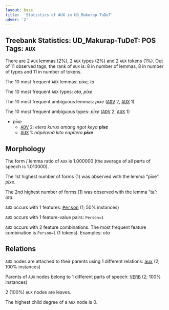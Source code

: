 ```yaml
---
layout: base
title:  'Statistics of AUX in UD_Makurap-TuDeT'
udver: '2'
---
```


## Treebank Statistics: UD_Makurap-TuDeT: POS Tags: `AUX`

There are 2 `AUX` lemmas (2%), 2 `AUX` types (2%) and 2 `AUX` tokens (1%).
Out of 11 observed tags, the rank of `AUX` is: 8 in number of lemmas, 8 in number of types and 11 in number of tokens.

The 10 most frequent `AUX` lemmas: <em>pīxe, ta</em>

The 10 most frequent `AUX` types:  <em>ota, pīxe</em>

The 10 most frequent ambiguous lemmas: <em>pīxe</em> (<tt><a href="mpu_tudet-pos-ADV.html">ADV</a></tt> 2, <tt><a href="mpu_tudet-pos-AUX.html">AUX</a></tt> 1)

The 10 most frequent ambiguous types:  <em>pīxe</em> (<tt><a href="mpu_tudet-pos-ADV.html">ADV</a></tt> 2, <tt><a href="mpu_tudet-pos-AUX.html">AUX</a></tt> 1)


* <em>pīxe</em>
  * <tt><a href="mpu_tudet-pos-ADV.html">ADV</a></tt> 2: <em>etera kurux amang ngot keya <b>pīxe</b></em>
  * <tt><a href="mpu_tudet-pos-AUX.html">AUX</a></tt> 1: <em>nãpẽrenã kito eapītera <b>pīxe</b></em>

## Morphology

The form / lemma ratio of `AUX` is 1.000000 (the average of all parts of speech is 1.010000).

The 1st highest number of forms (1) was observed with the lemma “pīxe”: <em>pīxe</em>.

The 2nd highest number of forms (1) was observed with the lemma “ta”: <em>ota</em>.

`AUX` occurs with 1 features: <tt><a href="mpu_tudet-feat-Person.html">Person</a></tt> (1; 50% instances)

`AUX` occurs with 1 feature-value pairs: `Person=1`

`AUX` occurs with 2 feature combinations.
The most frequent feature combination is `Person=1` (1 tokens).
Examples: <em>ota</em>


## Relations

`AUX` nodes are attached to their parents using 1 different relations: <tt><a href="mpu_tudet-dep-aux.html">aux</a></tt> (2; 100% instances)

Parents of `AUX` nodes belong to 1 different parts of speech: <tt><a href="mpu_tudet-pos-VERB.html">VERB</a></tt> (2; 100% instances)

2 (100%) `AUX` nodes are leaves.

The highest child degree of a `AUX` node is 0.

